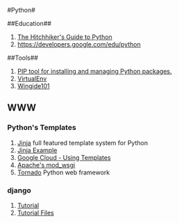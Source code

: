 #Python#

##Education##
1. [The Hitchhiker's Guide to Python](http://docs.python-guide.org/en/latest/)
2. https://developers.google.com/edu/python

##Tools##
1. [PIP tool for installing and managing Python packages.](https://pip.pypa.io/en/latest/index.html)
2. [VirtualEnv](http://docs.python-guide.org/en/latest/dev/virtualenvs/)
3. [Wingide101](http://wingware.com/downloads/wingide-101)

## WWW ##

### Python's Templates ###
1. [Jinja](http://jinja.pocoo.org/) full featured template system for Python
2. [Jinja Example](http://runnable.com/Upjr1LZv_TADAAOj/example-website-layout-in-jinja2-for-python-and-wsgi)
2. [Google Cloud - Using Templates](https://cloud.google.com/appengine/docs/python/gettingstartedpython27/templates)
2. [Apache's mod_wsgi](http://flask.pocoo.org/docs/0.10/deploying/mod_wsgi/)
2. [Tornado](http://www.tornadoweb.org/en/stable/) Python web framework

### django ###
1. [Tutorial](https://docs.djangoproject.com/en/1.7/intro/tutorial01/)
2. [Tutorial Files](https://github.com/django/djangoproject.com)



